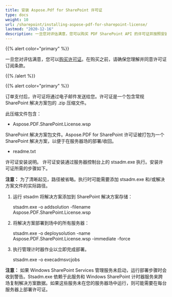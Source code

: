 ```yaml
---
title: 安装 Aspose.Pdf for SharePoint 许可证
type: docs
weight: 10
url: /sharepoint/installing-aspose-pdf-for-sharepoint-license/
lastmod: "2020-12-16"
description: 一旦您对评估满意，您可以购买 PDF SharePoint API 的许可证并按照安装说明进行应用。
---
```


{{% alert color="primary" %}}

一旦您对评估满意，您可以[购买许可证](https://purchase.aspose.com/buy)。在购买之前，请确保您理解并同意许可证订阅条款。

{{% /alert %}}

{{% alert color="primary" %}}

订单支付后，许可证将通过电子邮件发送给您。许可证是一个包含常规 SharePoint 解决方案包的 .zip 压缩文件。

此压缩文件包含：

- Aspose.PDF.SharePoint.License.wsp

SharePoint 解决方案包文件。Aspose.PDF for SharePoint 许可证被打包为一个 SharePoint 解决方案，以便于在服务器场的部署/收回。

- readme.txt

许可证安装说明。
 许可证安装通过服务器控制台上的 stsadm.exe 执行。安装许可证所需的步骤如下。

**注意：** 为了清晰起见，路径被省略。执行时可能需要添加 stsadm.exe 和/或解决方案文件的实际路径。

1. 运行 stsadm 将解决方案添加到 SharePoint 解决方案存储：

   stsadm.exe -o addsolution -filename Aspose.PDF.SharePoint.License.wsp

2. 将解决方案部署到场中的所有服务器：

   stsadm.exe -o deploysolution -name Aspose.PDF.SharePoint.License.wsp -immediate -force

3. 执行管理计时器作业以立即完成部署。

   stsadm.exe -o execadmsvcjobs

**注意：** 如果 Windows SharePoint Services 管理服务未启动，运行部署步骤时会收到警告。Stsadm.exe 依赖于此服务和 Windows SharePoint 计时器服务来跨场复制解决方案数据。如果这些服务未在您的服务器场中运行，则可能需要在每台服务器上部署许可证。